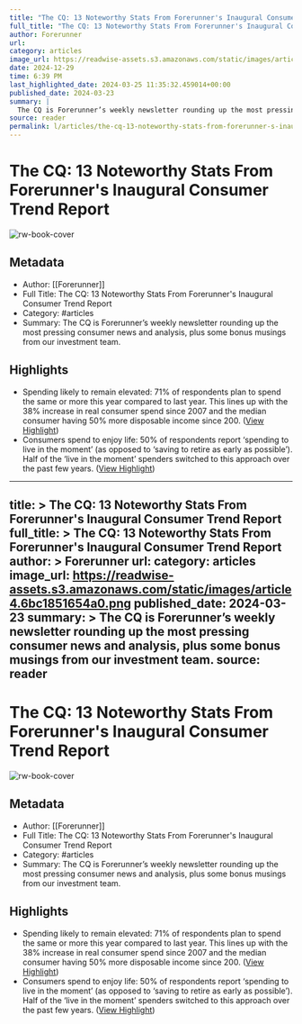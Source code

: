 ```yaml
---
title: "The CQ: 13 Noteworthy Stats From Forerunner's Inaugural Consumer Trend Report"
full_title: "The CQ: 13 Noteworthy Stats From Forerunner's Inaugural Consumer Trend Report"
author: Forerunner
url: 
category: articles
image_url: https://readwise-assets.s3.amazonaws.com/static/images/article4.6bc1851654a0.png
date: 2024-12-29
time: 6:39 PM
last_highlighted_date: 2024-03-25 11:35:32.459014+00:00
published_date: 2024-03-23
summary: |
  The CQ is Forerunner’s weekly newsletter rounding up the most pressing consumer news and analysis, plus some bonus musings from our investment team.
source: reader
permalink: l/articles/the-cq-13-noteworthy-stats-from-forerunner-s-inaugural-consumer-trend-report
---
```

# The CQ: 13 Noteworthy Stats From Forerunner's Inaugural Consumer Trend Report

![rw-book-cover](https://readwise-assets.s3.amazonaws.com/static/images/article4.6bc1851654a0.png)

## Metadata
- Author: [[Forerunner]]
- Full Title: The CQ: 13 Noteworthy Stats From Forerunner's Inaugural Consumer Trend Report
- Category: #articles
- Summary: The CQ is Forerunner’s weekly newsletter rounding up the most pressing consumer news and analysis, plus some bonus musings from our investment team.

## Highlights
- Spending likely to remain elevated: 71% of respondents plan to spend the same or more this year compared to last year. This lines up with the 38% increase in real consumer spend since 2007 and the median consumer having 50% more disposable income since 200. ([View Highlight](https://read.readwise.io/read/01hstp9tfprp08t816mcxth5fr))
- Consumers spend to enjoy life: 50% of respondents report ‘spending to live in the moment’ (as opposed to ‘saving to retire as early as possible’). Half of the ‘live in the moment’ spenders switched to this approach over the past few years. ([View Highlight](https://read.readwise.io/read/01hstp9psqmfyz51yv0c2cmm38))


---
title: >
  The CQ: 13 Noteworthy Stats From Forerunner's Inaugural Consumer Trend Report
full_title: >
  The CQ: 13 Noteworthy Stats From Forerunner's Inaugural Consumer Trend Report
author: >
  Forerunner
url: 
category: articles
image_url: https://readwise-assets.s3.amazonaws.com/static/images/article4.6bc1851654a0.png
published_date: 2024-03-23
summary: >
  The CQ is Forerunner’s weekly newsletter rounding up the most pressing consumer news and analysis, plus some bonus musings from our investment team.
source: reader
---
# The CQ: 13 Noteworthy Stats From Forerunner's Inaugural Consumer Trend Report

![rw-book-cover](https://readwise-assets.s3.amazonaws.com/static/images/article4.6bc1851654a0.png)

## Metadata
- Author: [[Forerunner]]
- Full Title: The CQ: 13 Noteworthy Stats From Forerunner's Inaugural Consumer Trend Report
- Category: #articles
- Summary: The CQ is Forerunner’s weekly newsletter rounding up the most pressing consumer news and analysis, plus some bonus musings from our investment team.

## Highlights
- Spending likely to remain elevated: 71% of respondents plan to spend the same or more this year compared to last year. This lines up with the 38% increase in real consumer spend since 2007 and the median consumer having 50% more disposable income since 200. ([View Highlight](https://read.readwise.io/read/01hstp9tfprp08t816mcxth5fr))
- Consumers spend to enjoy life: 50% of respondents report ‘spending to live in the moment’ (as opposed to ‘saving to retire as early as possible’). Half of the ‘live in the moment’ spenders switched to this approach over the past few years. ([View Highlight](https://read.readwise.io/read/01hstp9psqmfyz51yv0c2cmm38))


